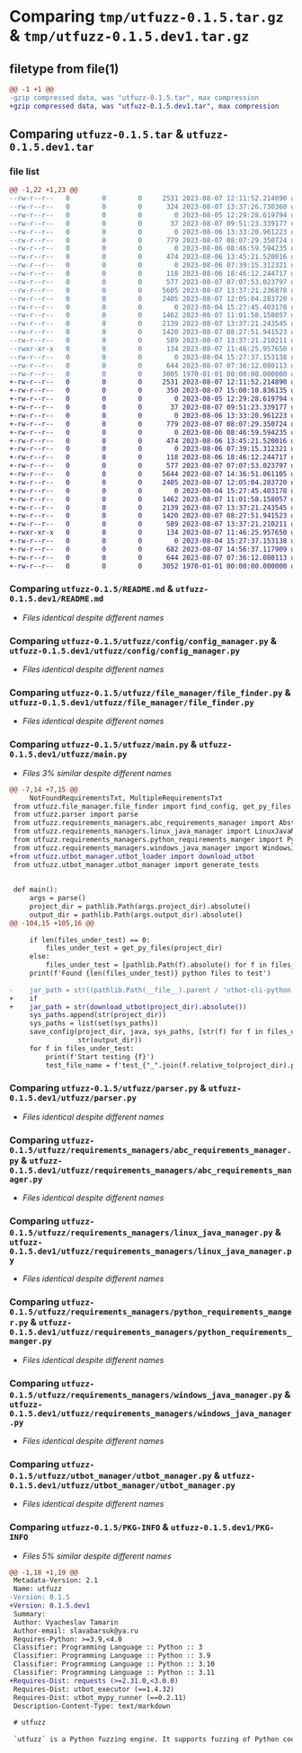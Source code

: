 # Comparing `tmp/utfuzz-0.1.5.tar.gz` & `tmp/utfuzz-0.1.5.dev1.tar.gz`

## filetype from file(1)

```diff
@@ -1 +1 @@
-gzip compressed data, was "utfuzz-0.1.5.tar", max compression
+gzip compressed data, was "utfuzz-0.1.5.dev1.tar", max compression
```

## Comparing `utfuzz-0.1.5.tar` & `utfuzz-0.1.5.dev1.tar`

### file list

```diff
@@ -1,22 +1,23 @@
--rw-r--r--   0        0        0     2531 2023-08-07 12:11:52.214890 utfuzz-0.1.5/README.md
--rw-r--r--   0        0        0      324 2023-08-07 13:37:26.730360 utfuzz-0.1.5/pyproject.toml
--rw-r--r--   0        0        0        0 2023-08-05 12:29:28.619794 utfuzz-0.1.5/utfuzz/__init__.py
--rw-r--r--   0        0        0       37 2023-08-07 09:51:23.339177 utfuzz-0.1.5/utfuzz/__main__.py
--rw-r--r--   0        0        0        0 2023-08-06 13:33:20.961223 utfuzz-0.1.5/utfuzz/config/__init__.py
--rw-r--r--   0        0        0      779 2023-08-07 08:07:29.350724 utfuzz-0.1.5/utfuzz/config/config_manager.py
--rw-r--r--   0        0        0        0 2023-08-06 08:46:59.594235 utfuzz-0.1.5/utfuzz/exceptions/__init__.py
--rw-r--r--   0        0        0      474 2023-08-06 13:45:21.520016 utfuzz-0.1.5/utfuzz/exceptions/exceptions.py
--rw-r--r--   0        0        0        0 2023-08-06 07:39:15.312321 utfuzz-0.1.5/utfuzz/file_manager/__init__.py
--rw-r--r--   0        0        0      118 2023-08-06 18:46:12.244717 utfuzz-0.1.5/utfuzz/file_manager/directory_manager.py
--rw-r--r--   0        0        0      577 2023-08-07 07:07:53.023797 utfuzz-0.1.5/utfuzz/file_manager/file_finder.py
--rw-r--r--   0        0        0     5605 2023-08-07 13:37:21.236878 utfuzz-0.1.5/utfuzz/main.py
--rw-r--r--   0        0        0     2405 2023-08-07 12:05:04.283720 utfuzz-0.1.5/utfuzz/parser.py
--rw-r--r--   0        0        0        0 2023-08-04 15:27:45.403178 utfuzz-0.1.5/utfuzz/requirements_managers/__init__.py
--rw-r--r--   0        0        0     1462 2023-08-07 11:01:58.158057 utfuzz-0.1.5/utfuzz/requirements_managers/abc_requirements_manager.py
--rw-r--r--   0        0        0     2139 2023-08-07 13:37:21.243545 utfuzz-0.1.5/utfuzz/requirements_managers/linux_java_manager.py
--rw-r--r--   0        0        0     1420 2023-08-07 08:27:51.941523 utfuzz-0.1.5/utfuzz/requirements_managers/python_requirements_manger.py
--rw-r--r--   0        0        0      589 2023-08-07 13:37:21.210211 utfuzz-0.1.5/utfuzz/requirements_managers/windows_java_manager.py
--rwxr-xr-x   0        0        0      134 2023-08-07 11:46:25.957650 utfuzz-0.1.5/utfuzz/utbot-cli-python.jar
--rw-r--r--   0        0        0        0 2023-08-04 15:27:37.153138 utfuzz-0.1.5/utfuzz/utbot_manager/__init__.py
--rw-r--r--   0        0        0      644 2023-08-07 07:36:12.080113 utfuzz-0.1.5/utfuzz/utbot_manager/utbot_manager.py
--rw-r--r--   0        0        0     3005 1970-01-01 00:00:00.000000 utfuzz-0.1.5/PKG-INFO
+-rw-r--r--   0        0        0     2531 2023-08-07 12:11:52.214890 utfuzz-0.1.5.dev1/README.md
+-rw-r--r--   0        0        0      350 2023-08-07 15:00:10.836135 utfuzz-0.1.5.dev1/pyproject.toml
+-rw-r--r--   0        0        0        0 2023-08-05 12:29:28.619794 utfuzz-0.1.5.dev1/utfuzz/__init__.py
+-rw-r--r--   0        0        0       37 2023-08-07 09:51:23.339177 utfuzz-0.1.5.dev1/utfuzz/__main__.py
+-rw-r--r--   0        0        0        0 2023-08-06 13:33:20.961223 utfuzz-0.1.5.dev1/utfuzz/config/__init__.py
+-rw-r--r--   0        0        0      779 2023-08-07 08:07:29.350724 utfuzz-0.1.5.dev1/utfuzz/config/config_manager.py
+-rw-r--r--   0        0        0        0 2023-08-06 08:46:59.594235 utfuzz-0.1.5.dev1/utfuzz/exceptions/__init__.py
+-rw-r--r--   0        0        0      474 2023-08-06 13:45:21.520016 utfuzz-0.1.5.dev1/utfuzz/exceptions/exceptions.py
+-rw-r--r--   0        0        0        0 2023-08-06 07:39:15.312321 utfuzz-0.1.5.dev1/utfuzz/file_manager/__init__.py
+-rw-r--r--   0        0        0      118 2023-08-06 18:46:12.244717 utfuzz-0.1.5.dev1/utfuzz/file_manager/directory_manager.py
+-rw-r--r--   0        0        0      577 2023-08-07 07:07:53.023797 utfuzz-0.1.5.dev1/utfuzz/file_manager/file_finder.py
+-rw-r--r--   0        0        0     5644 2023-08-07 14:36:51.061105 utfuzz-0.1.5.dev1/utfuzz/main.py
+-rw-r--r--   0        0        0     2405 2023-08-07 12:05:04.283720 utfuzz-0.1.5.dev1/utfuzz/parser.py
+-rw-r--r--   0        0        0        0 2023-08-04 15:27:45.403178 utfuzz-0.1.5.dev1/utfuzz/requirements_managers/__init__.py
+-rw-r--r--   0        0        0     1462 2023-08-07 11:01:58.158057 utfuzz-0.1.5.dev1/utfuzz/requirements_managers/abc_requirements_manager.py
+-rw-r--r--   0        0        0     2139 2023-08-07 13:37:21.243545 utfuzz-0.1.5.dev1/utfuzz/requirements_managers/linux_java_manager.py
+-rw-r--r--   0        0        0     1420 2023-08-07 08:27:51.941523 utfuzz-0.1.5.dev1/utfuzz/requirements_managers/python_requirements_manger.py
+-rw-r--r--   0        0        0      589 2023-08-07 13:37:21.210211 utfuzz-0.1.5.dev1/utfuzz/requirements_managers/windows_java_manager.py
+-rwxr-xr-x   0        0        0      134 2023-08-07 11:46:25.957650 utfuzz-0.1.5.dev1/utfuzz/utbot-cli-python.jar
+-rw-r--r--   0        0        0        0 2023-08-04 15:27:37.153138 utfuzz-0.1.5.dev1/utfuzz/utbot_manager/__init__.py
+-rw-r--r--   0        0        0      682 2023-08-07 14:56:37.117909 utfuzz-0.1.5.dev1/utfuzz/utbot_manager/utbot_loader.py
+-rw-r--r--   0        0        0      644 2023-08-07 07:36:12.080113 utfuzz-0.1.5.dev1/utfuzz/utbot_manager/utbot_manager.py
+-rw-r--r--   0        0        0     3052 1970-01-01 00:00:00.000000 utfuzz-0.1.5.dev1/PKG-INFO
```

### Comparing `utfuzz-0.1.5/README.md` & `utfuzz-0.1.5.dev1/README.md`

 * *Files identical despite different names*

### Comparing `utfuzz-0.1.5/utfuzz/config/config_manager.py` & `utfuzz-0.1.5.dev1/utfuzz/config/config_manager.py`

 * *Files identical despite different names*

### Comparing `utfuzz-0.1.5/utfuzz/file_manager/file_finder.py` & `utfuzz-0.1.5.dev1/utfuzz/file_manager/file_finder.py`

 * *Files identical despite different names*

### Comparing `utfuzz-0.1.5/utfuzz/main.py` & `utfuzz-0.1.5.dev1/utfuzz/main.py`

 * *Files 3% similar despite different names*

```diff
@@ -7,14 +7,15 @@
     NotFoundRequirementsTxt, MultipleRequirementsTxt
 from utfuzz.file_manager.file_finder import find_config, get_py_files
 from utfuzz.parser import parse
 from utfuzz.requirements_managers.abc_requirements_manager import AbstractJavaRequirementsManger
 from utfuzz.requirements_managers.linux_java_manager import LinuxJavaManager
 from utfuzz.requirements_managers.python_requirements_manger import PythonRequirementsManager
 from utfuzz.requirements_managers.windows_java_manager import WindowsJavaManager
+from utfuzz.utbot_manager.utbot_loader import download_utbot
 from utfuzz.utbot_manager.utbot_manager import generate_tests
 
 
 def main():
     args = parse()
     project_dir = pathlib.Path(args.project_dir).absolute()
     output_dir = pathlib.Path(args.output_dir).absolute()
@@ -104,15 +105,16 @@
 
     if len(files_under_test) == 0:
         files_under_test = get_py_files(project_dir)
     else:
         files_under_test = [pathlib.Path(f).absolute() for f in files_under_test]
     print(f'Found {len(files_under_test)} python files to test')
 
-    jar_path = str((pathlib.Path(__file__).parent / 'utbot-cli-python.jar').absolute())
+    if
+    jar_path = str(download_utbot(project_dir).absolute())
     sys_paths.append(str(project_dir))
     sys_paths = list(set(sys_paths))
     save_config(project_dir, java, sys_paths, [str(f) for f in files_under_test], skip_regression, timeout,
                 str(output_dir))
     for f in files_under_test:
         print(f'Start testing {f}')
         test_file_name = f'test_{"_".join(f.relative_to(project_dir).parts)}'
```

### Comparing `utfuzz-0.1.5/utfuzz/parser.py` & `utfuzz-0.1.5.dev1/utfuzz/parser.py`

 * *Files identical despite different names*

### Comparing `utfuzz-0.1.5/utfuzz/requirements_managers/abc_requirements_manager.py` & `utfuzz-0.1.5.dev1/utfuzz/requirements_managers/abc_requirements_manager.py`

 * *Files identical despite different names*

### Comparing `utfuzz-0.1.5/utfuzz/requirements_managers/linux_java_manager.py` & `utfuzz-0.1.5.dev1/utfuzz/requirements_managers/linux_java_manager.py`

 * *Files identical despite different names*

### Comparing `utfuzz-0.1.5/utfuzz/requirements_managers/python_requirements_manger.py` & `utfuzz-0.1.5.dev1/utfuzz/requirements_managers/python_requirements_manger.py`

 * *Files identical despite different names*

### Comparing `utfuzz-0.1.5/utfuzz/requirements_managers/windows_java_manager.py` & `utfuzz-0.1.5.dev1/utfuzz/requirements_managers/windows_java_manager.py`

 * *Files identical despite different names*

### Comparing `utfuzz-0.1.5/utfuzz/utbot_manager/utbot_manager.py` & `utfuzz-0.1.5.dev1/utfuzz/utbot_manager/utbot_manager.py`

 * *Files identical despite different names*

### Comparing `utfuzz-0.1.5/PKG-INFO` & `utfuzz-0.1.5.dev1/PKG-INFO`

 * *Files 5% similar despite different names*

```diff
@@ -1,18 +1,19 @@
 Metadata-Version: 2.1
 Name: utfuzz
-Version: 0.1.5
+Version: 0.1.5.dev1
 Summary: 
 Author: Vyacheslav Tamarin
 Author-email: slavabarsuk@ya.ru
 Requires-Python: >=3.9,<4.0
 Classifier: Programming Language :: Python :: 3
 Classifier: Programming Language :: Python :: 3.9
 Classifier: Programming Language :: Python :: 3.10
 Classifier: Programming Language :: Python :: 3.11
+Requires-Dist: requests (>=2.31.0,<3.0.0)
 Requires-Dist: utbot_executor (==1.4.32)
 Requires-Dist: utbot_mypy_runner (==0.2.11)
 Description-Content-Type: text/markdown
 
 # utfuzz
 
 `utfuzz` is a Python fuzzing engine. It supports fuzzing of Python code and generation reproducing code for error and regression suites.
```

